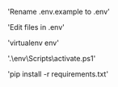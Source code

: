 'Rename .env.example to .env'

'Edit files in .env'

'virtualenv env'

'.\env\Scripts\activate.ps1'

'pip install -r requirements.txt'